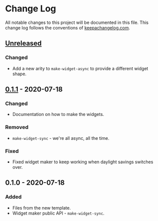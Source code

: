 # Change Log
All notable changes to this project will be documented in this file. This change log follows the conventions of [keepachangelog.com](http://keepachangelog.com/).

## [Unreleased]
### Changed
- Add a new arity to `make-widget-async` to provide a different widget shape.

## [0.1.1] - 2020-07-18
### Changed
- Documentation on how to make the widgets.

### Removed
- `make-widget-sync` - we're all async, all the time.

### Fixed
- Fixed widget maker to keep working when daylight savings switches over.

## 0.1.0 - 2020-07-18
### Added
- Files from the new template.
- Widget maker public API - `make-widget-sync`.

[Unreleased]: https://github.com/your-name/example005/compare/0.1.1...HEAD
[0.1.1]: https://github.com/your-name/example005/compare/0.1.0...0.1.1
